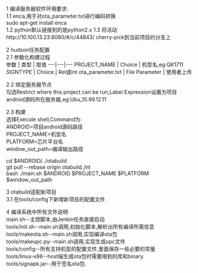 1 编译服务器软件环境要求:  
1.1 enca,用于对ota_parameter.txt进行编码转换  
sudo apt-get install enca  
1.2 python默认链接到的是python2.x
1.3 将活动http://10.100.13.23:8080/#/c/44843/ cherry-pick到当前项目的分支上  

  
2 hudson任务配置  
2.1 参数化构建过程  
参数 | 类型 | 取值
---|---|---
PROJECT_NAME | Choice | 机型名,eg:QK1711
SIGNTYPE | Choice | Rel或Int
ota_parameter.txt | File Parameter | 使用者上传

2.2 绑定服务器节点  
勾选Restrict where this project can be run,Label Expression设置为项目android源码所在服务器,eg:Ubu_10.99.12.11

2.3 构建  
选择Execute shell,Command为:  
ANDROID=项目android源码路径  
PROJECT_NAME=机型名  
PLATFORM=芯片平台名  
window_out_path=编译输出路径  

cd $ANDROID/../otabuild  
git pull --rebase origin otabuild_Int  
bash ./main.sh $ANDROID $PROJECT_NAME $PLATFORM $window_out_path  


3 otabuild适配新项目  
3.1 在tools/config下新增新项目的配置文件  


4 编译系统中所有文件说明  
main.sh--主控脚本,由Jenkin任务直接启动  
tools/init.sh--main.sh调用,初始化脚本,解析出所有编译所需信息  
tools/makeota.sh--main.sh调用,实现编译ota包  
tools/makeupc.py--main.sh调用,实现生成upc文件  
tools/config--所有支持机型的配置文件,里面保存一些必要的常量  
tools/linux-x86--host端生成ota包时需要用到的库和binary.  
tools/signapk.jar--用于签名ota包.  





